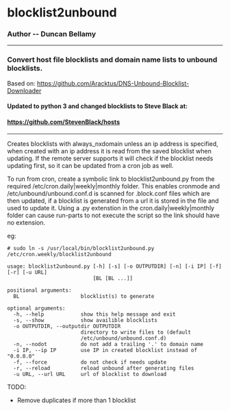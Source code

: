 # blocklist2unbound

### Author -- Duncan Bellamy
---
### Convert host file blocklists and domain name lists to unbound blocklists.

Based on: 
https://github.com/Aracktus/DNS-Unbound-Blocklist-Downloader

#### Updated to python 3 and changed blocklists to Steve Black at: 
#### https://github.com/StevenBlack/hosts
---
Creates blocklists with always_nxdomain unless an ip address is specified, when created with an ip address it is read from the saved blocklist when updating.
If the remote server supports it will check if the blocklist needs updating first, so it can be updated from a cron job as well.

To run from cron, create a symbolic link to blocklist2unbound.py from the required /etc/cron.daily|weekly|monthly 
folder.  This enables cronmode and /etc/unbound/unbound.conf.d is scanned for .block.conf files which are then
updated, if a blocklist is generated from a url it is stored in the file and used to update it.  Using a .py extenstion in the cron.daily|weekly|monthly folder can cause run-parts to not execute the script so the link should have no extension.

eg:
````
# sudo ln -s /usr/local/bin/blocklist2unbound.py /etc/cron.weekly/blocklist2unbound
````

````
usage: blocklist2unbound.py [-h] [-s] [-o OUTPUTDIR] [-n] [-i IP] [-f] [-r] [-u URL]
                            [BL [BL ...]]

positional arguments:
  BL                    blocklist(s) to generate

optional arguments:
  -h, --help            show this help message and exit
  -s, --show            show availible blocklists
  -o OUTPUTDIR, --outputdir OUTPUTDIR
                        directory to write files to (default
                        /etc/unbound/unbound.conf.d)
  -n, --nodot           do not add a trailing '.' to domain name
  -i IP, --ip IP        use IP in created blocklist instead of "0.0.0.0"
  -f, --force           do not check if needs update
  -r, --reload          reload unbound after generating files
  -u URL, --url URL     url of blocklist to download
````

TODO:
* Remove duplicates if more than 1 blocklist


